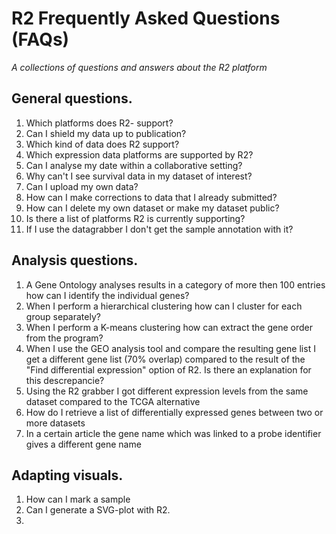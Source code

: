 <a id="r2_faqs"> </a>


R2 Frequently Asked Questions (FAQs)
===========================================

*A collections of questions and answers about the R2 platform*


General questions.
-----


1.  Which platforms does R2- support?
2.  Can I shield my data up to publication?	
3.  Which kind of data does R2 support?
4.  Which expression data platforms are supported by R2?
5.  Can I  analyse my date within a collaborative setting?
6.  Why can't I see survival data in my dataset of interest?
7.  Can I upload my own data?
8.  How can I make corrections to data that I already submitted?
9.  How can I delete my own dataset or make my dataset public?
10. Is there a list of platforms R2 is currently supporting?
11. If I use the datagrabber I don't get the sample annotation with it?



Analysis questions.
-----
	
1. A Gene Ontology analyses results in a category of more then 100 entries how can I identify the individual genes?
2. When I perform a hierarchical clustering how can I cluster for each group separately?
3. When I perform a K-means clustering how  can extract the gene order from the program?
4. When I use the GEO analysis tool and compare the resulting gene list I get a different gene list (70% overlap) compared to the result of the "Find differential expression" option of R2. Is there an explanation for this descrepancie?
5. Using the  R2 grabber I got different expression levels from the same dataset compared to the TCGA alternative
6. How do I retrieve a list of differentially expressed genes between two or more datasets
7. In a certain article the gene name which was linked to a probe identifier gives a different gene name


Adapting visuals.
-----

1. How can I mark a sample
2. Can I generate a SVG-plot with R2.
3. 







